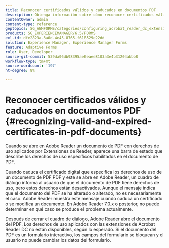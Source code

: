 ```yaml
---
title: Reconocer certificados válidos y caducados en documentos PDF
description: Obtenga información sobre cómo reconocer certificados válidos y caducados en documentos de PDF.
contentOwner: admin
content-type: reference
geptopics: SG_AEMFORMS/categories/configuring_acrobat_reader_dc_extensions
products: SG_EXPERIENCEMANAGER/6.5/FORMS
exl-id: dfe2823a-3a0d-4e45-8765-f618529e22dd
solution: Experience Manager, Experience Manager Forms
feature: Adaptive Forms
role: User, Developer
source-git-commit: 539da06db98395ae6eaee8103a3e4b31204abbb8
workflow-type: tm+mt
source-wordcount: '197'
ht-degree: 8%

---
```


# Reconocer certificados válidos y caducados en documentos PDF {#recognizing-valid-and-expired-certificates-in-pdf-documents}

Cuando se abre en Adobe Reader un documento de PDF con derechos de uso aplicados por Extensiones de Reader, aparece una barra de estado que describe los derechos de uso específicos habilitados en el documento de PDF.

Cuando caduca el certificado digital que especifica los derechos de uso de un documento de PDF PDF y este se abre en Adobe Reader, un cuadro de diálogo informa al usuario de que el documento de PDF tiene derechos de uso, pero estos derechos están desactivados. Aunque el mensaje indica que el documento del PDF se ha alterado o alterado, no es necesariamente el caso. Adobe Reader muestra este mensaje cuando caduca un certificado o se modifica un documento. En Adobe Reader 7.0.x o posterior, no puede determinar en qué caso se produce el problema actualmente.

Después de cerrar el cuadro de diálogo, Adobe Reader abre el documento del PDF. Los derechos de uso aplicados con las extensiones de Acrobat Reader DC no están disponibles, según lo esperado. Si el documento del PDF es un formulario interactivo, los campos del formulario se bloquean y el usuario no puede cambiar los datos del formulario.
